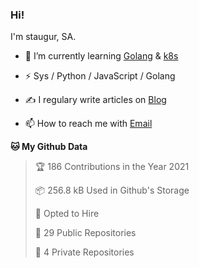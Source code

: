 ### Hi!

I'm staugur, SA.

- 🌱 I’m currently learning [Golang](https:/golang.org) & [k8s](https://kubernetes.io)

- ⚡ Sys / Python / JavaScript / Golang

- ✍️ I regulary write articles on [Blog](https://blog.saintic.com)

- 📫 How to reach me with [Email](mailto:me@tcw.im)

<!--START_SECTION:waka-->
**🐱 My Github Data** 

> 🏆 186 Contributions in the Year 2021
 > 
> 📦 256.8 kB Used in Github's Storage 
 > 
> 💼 Opted to Hire
 > 
> 📜 29 Public Repositories 
 > 
> 🔑 4 Private Repositories  
 > 

<!--END_SECTION:waka-->
